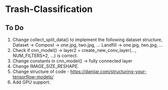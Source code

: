 # Trash-Classification 

## To Do

1. Change collect_split_data() to implement the following dataset structure,
    Dataset -> Compost -> one.jpg, two.jpg, ...
               Landfill -> one.jpg, two.jpg, ...
2. Check if cnn_model() -> layer2 = create_new_conv_layer(..., NUM_FILTERS*2, ...) is correct.
3. Change constants in cnn_model() -> fully connected layer
4. Change IMAGE_SIZE_RESHAPE.
5. Change structure of code - https://danijar.com/structuring-your-tensorflow-models/
6. Add GPU support.

